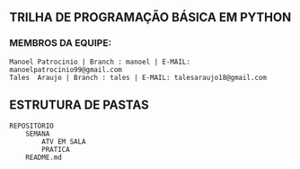 ## TRILHA DE PROGRAMAÇÃO BÁSICA EM PYTHON

### MEMBROS DA EQUIPE:
    Manoel Patrocinio | Branch : manoel | E-MAIL: manoelpatrocinio99@gmail.com
    Tales  Araujo | Branch : tales | E-MAIL: talesaraujo18@gmail.com

## ESTRUTURA DE PASTAS
    REPOSITÓRIO
        SEMANA
            ATV EM SALA
            PRATICA
        README.md
